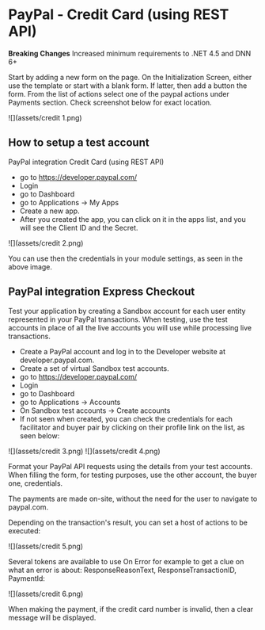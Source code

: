 # PayPal - Credit Card (using REST API)

**Breaking Changes** Increased minimum requirements to .NET 4.5 and DNN 6+

Start by adding a new form on the page. On the Initialization Screen, either use the template or start with a blank form. If latter, then add a button the form. From the list of actions select one of the paypal actions under Payments section. Check screenshot below for exact location.

![](assets/credit 1.png)

## How to setup a test account

PayPal integration Credit Card (using REST API)

* go to https://developer.paypal.com/
* Login
* go to Dashboard
* go to Applications -> My Apps
* Create a new app.
* After you created the app, you can click on it in the apps list, and you will see the Client ID and the Secret.  

![](assets/credit 2.png)

You can use then the credentials in your module settings, as seen in the above image.

## PayPal integration Express Checkout

Test your application by creating a Sandbox account for each user entity represented in your PayPal transactions. When testing, use the test accounts in place of all the live accounts you will use while processing live transactions.

* Create a PayPal account and log in to the Developer website at developer.paypal.com.
* Create a set of virtual Sandbox test accounts.
* go to https://developer.paypal.com/
* Login
* go to Dashboard
* go to Applications -> Accounts
* On Sandbox test accounts -> Create accounts
* If not seen when created, you can check the credentials for each facilitator and buyer pair by clicking on their profile link on the list, as seen below:

![](assets/credit 3.png)
![](assets/credit 4.png)

Format your PayPal API requests using the details from your test accounts. When filling the form, for testing purposes, use the other account, the buyer one, credentials.

The payments are made on-site, without the need for the user to navigate to paypal.com.

Depending on the transaction's result, you can set a host of actions to be executed:

![](assets/credit 5.png)

Several tokens are available to use On Error for example to get a clue on what an error is about: ResponseReasonText, ResponseTransactionID, PaymentId:

![](assets/credit 6.png)

When making the payment, if the credit card number is invalid, then a clear message will be displayed.